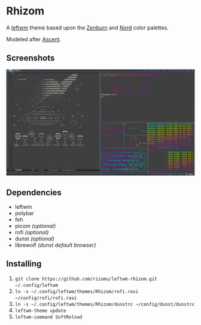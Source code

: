 # Rhizom
A [leftwm](https://github.com/leftwm/leftwm) theme based upon the
[Zenburn](https://en.wikipedia.org/wiki/Wikipedia:Zenburn) and
[Nord](https://nordtheme.com) color palettes.

Modeled after [Ascent](https://github.com/mwalrus/Ascent).

## Screenshots
![Emacs, urxvt](https://raw.githubusercontent.com/rizumu/leftwm-rhizom/main/themes/Rhizom/leftwm-rhizom.png)

## Dependencies
- leftwm
- polybar
- feh
- picom _(optional)_
- rofi _(optional)_
- dunst _(optional)_
- librewolf _(dunst default browser)_

## Installing
1. `git clone https://github.com/rizumu/leftwm-rhizom.git ~/.config/leftwm`
2. `ln -s ~/.config/leftwm/themes/Rhizom/rofi.rasi ~/config/rofi/rofi.rasi`
3. `ln -s ~/.config/leftwm/themes/Rhizom/dunstrc ~/config/dunst/dunstrc`
4. `leftwm-theme update`
5. `leftwm-command SoftReload`
